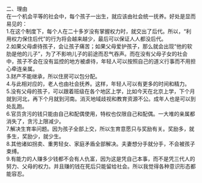 二、理由<br>
在一个机会平等的社会中，每个孩子一出生，就应该由社会统一抚养。好处是显而易见的：<br>
1.在这个制度下，每个人在二十多岁没有掌握权力时，就交出了后代。所以，“利用权力保住后代”的行为将会越来越少，最后可以保证人人都没后代。<br>
2.如果父母虐待孩子，会让孩子痛苦；如果父母爱护孩子，那么就会出现“他的软肋是他的儿子”，为了不影响儿子的前途而忍气吞声。而在没有父母子女的社会中，孩子不会在没有监控的地方被虐待，年轻人可以按照自己的道义行事而不用担心牵连亲属。<br>
3.财产不能继承，所以住房可以包分配。<br>
4.与此相对应的，老人也由社会抚养。这样，年轻人可以有更多的时间和精力。<br>
5.没有父母的孩子，可以跟着班级在各个地区上学，比如今天在北京上学，下个月就到河北，再下个月就到河南。消灭地域歧视和教育资源不公。成年人也是可以到处乱跑。<br>
6.官员贪污的钱只能由自己和配偶使用，特权也仅限自己和配偶。一大堆的亲属都消失了，贪污上限减少。<br>
7.解决生育率问题。因为孩子全部上交，所以生育意愿只与奖励有关。奖励多，就多生，奖励少，就少生。<br>
8.其他诸如拐卖、重男轻女、家庭矛盾全部解决。夫妻想分手就分手，不会被孩子束缚。<br>
9.有能力的人赚多少钱都不会有人仇富，因为这是凭自己本事，而不是凭三代人的努力、父母的权力。并且赚的钱在死后只能留给社会。所以我觉得各种意识形态都能容忍。<br>
